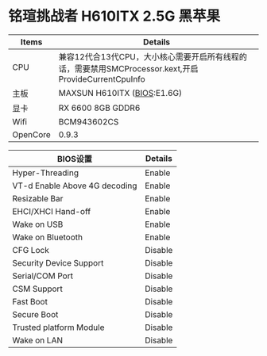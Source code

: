 # 铭瑄挑战者 H610ITX 2.5G 黑苹果
Items | Details
--- | ---
CPU | 兼容12代合13代CPU，大小核心需要开启所有线程的话，需要禁用SMCProcessor.kext,开启ProvideCurrentCpuInfo
主板 |  MAXSUN H610ITX ([BIOS](https://www.maxsun.com.cn/2022/0512/5728.html):E1.6G)
显卡 | RX 6600 8GB GDDR6
Wifi |  BCM943602CS
OpenCore | 0.9.3

 
 BIOS设置 | Details
--- | ---
 Hyper-Threading | Enable
 VT-d Enable Above 4G decoding | Enable
 Resizable Bar | Enable
 EHCI/XHCI Hand-off | Enable
 Wake on USB | Enable
 Wake on Bluetooth | Enable
 CFG Lock | Disable
 Security Device Support | Disable
 Serial/COM Port | Disable
 CSM Support | Disable
 Fast Boot | Disable
 Secure Boot | Disable
 Trusted platform Module | Disable
 Wake on LAN | Disable
